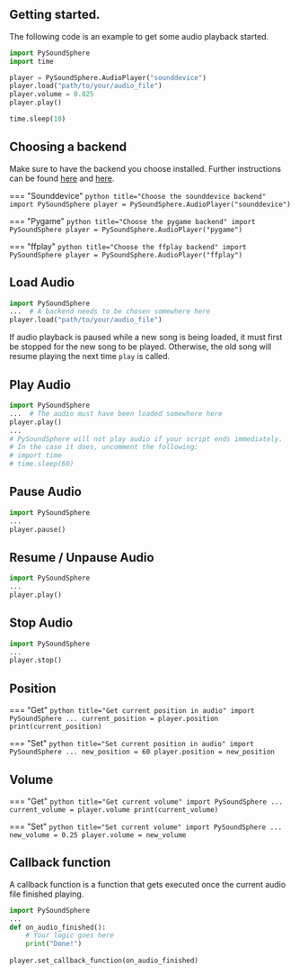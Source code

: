 ## Getting started.

The following code is an example to get some audio playback started.

```python title="Getting it working"
import PySoundSphere
import time

player = PySoundSphere.AudioPlayer("sounddevice")
player.load("path/to/your/audio_file")
player.volume = 0.025
player.play()

time.sleep(10)
```

## Choosing a backend

Make sure to have the backend you choose installed. Further instructions can be found [here](../backends/general) and [here](../).

=== "Sounddevice"
    ```python title="Choose the sounddevice backend"
    import PySoundSphere
    player = PySoundSphere.AudioPlayer("sounddevice")
    ```

=== "Pygame"
    ```python title="Choose the pygame backend"
    import PySoundSphere
    player = PySoundSphere.AudioPlayer("pygame")
    ```

=== "ffplay"
    ```python title="Choose the ffplay backend"
    import PySoundSphere
    player = PySoundSphere.AudioPlayer("ffplay")
    ```

## Load Audio

```python title="Load audio"
import PySoundSphere
...  # A backend needs to be chosen somewhere here
player.load("path/to/your/audio_file")
```
If audio playback is paused while a new song is being loaded, it must first be stopped for the new song to be played. Otherwise, the old song will resume playing the next time `play` is called.

## Play Audio

```python title="Play audio"
import PySoundSphere
...  # The audio must have been loaded somewhere here
player.play()
...
# PySoundSphere will not play audio if your script ends immediately. 
# In the case it does, uncomment the following:
# import time
# time.sleep(60)
```

## Pause Audio

```python title="Pause audio playback"
import PySoundSphere
...
player.pause()
```

## Resume / Unpause Audio

```python title="Resume audio playback"
import PySoundSphere
...
player.play()
```

## Stop Audio

```python title="Stop audio playback"
import PySoundSphere
...
player.stop()
```

## Position

=== "Get"
    ```python title="Get current position in audio"
    import PySoundSphere
    ...
    current_position = player.position
    print(current_position)
    ```

=== "Set"
    ```python title="Set current position in audio"
    import PySoundSphere
    ...
    new_position = 60
    player.position = new_position
    ```

## Volume

=== "Get"
    ```python title="Get current volume"
    import PySoundSphere
    ...
    current_volume = player.volume
    print(current_volume)
    ```

=== "Set"
    ```python title="Set current volume"
    import PySoundSphere
    ...
    new_volume = 0.25
    player.volume = new_volume
    ```

## Callback function

A callback function is a function that gets executed once the current audio file finished playing.
```python title="Set a callback function"
import PySoundSphere
...
def on_audio_finished():
    # Your logic goes here
    print("Done!")
    
player.set_callback_function(on_audio_finished)
```
